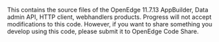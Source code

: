 This contains the source files of the OpenEdge 11.7.13 AppBuilder, Data admin API, HTTP client, webhandlers products. 
Progress will not accept modifications to this code. 
However, if you want to share something you develop using this code, please submit it to OpenEdge Code Share.
